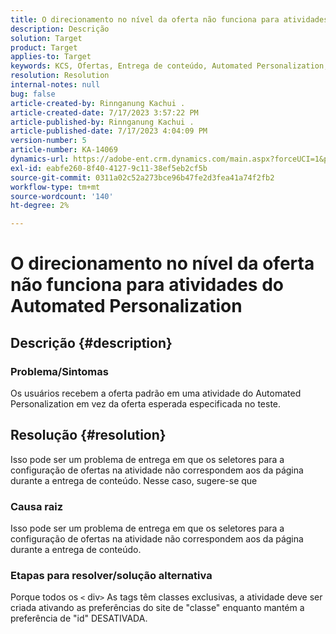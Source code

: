```yaml
---
title: O direcionamento no nível da oferta não funciona para atividades do Automated Personalization
description: Descrição
solution: Target
product: Target
applies-to: Target
keywords: KCS, Ofertas, Entrega de conteúdo, Automated Personalization, Target
resolution: Resolution
internal-notes: null
bug: false
article-created-by: Rinnganung Kachui .
article-created-date: 7/17/2023 3:57:22 PM
article-published-by: Rinnganung Kachui .
article-published-date: 7/17/2023 4:04:09 PM
version-number: 5
article-number: KA-14069
dynamics-url: https://adobe-ent.crm.dynamics.com/main.aspx?forceUCI=1&pagetype=entityrecord&etn=knowledgearticle&id=0f35d09c-ba24-ee11-9cbe-6045bd006268
exl-id: eabfe260-8f40-4127-9c11-38ef5eb2cf5b
source-git-commit: 0311a02c52a273bce96b47fe2d3fea41a74f2fb2
workflow-type: tm+mt
source-wordcount: '140'
ht-degree: 2%

---
```


# O direcionamento no nível da oferta não funciona para atividades do Automated Personalization

## Descrição {#description}




### Problema/Sintomas



Os usuários recebem a oferta padrão em uma atividade do Automated Personalization em vez da oferta esperada especificada no teste.


## Resolução {#resolution}


Isso pode ser um problema de entrega em que os seletores para a configuração de ofertas na atividade não correspondem aos da página durante a entrega de conteúdo. Nesse caso, sugere-se que



### Causa raiz



Isso pode ser um problema de entrega em que os seletores para a configuração de ofertas na atividade não correspondem aos da página durante a entrega de conteúdo.



### Etapas para resolver/solução alternativa



Porque todos os `<` div`>`  As tags têm classes exclusivas, a atividade deve ser criada ativando as preferências do site de &quot;classe&quot; enquanto mantém a preferência de &quot;id&quot; DESATIVADA.
